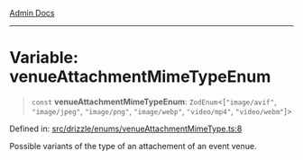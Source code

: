 [Admin Docs](/)

***

# Variable: venueAttachmentMimeTypeEnum

> `const` **venueAttachmentMimeTypeEnum**: `ZodEnum`\<\[`"image/avif"`, `"image/jpeg"`, `"image/png"`, `"image/webp"`, `"video/mp4"`, `"video/webm"`\]\>

Defined in: [src/drizzle/enums/venueAttachmentMimeType.ts:8](https://github.com/Suyash878/talawa-api/blob/3646aad880eea5a7cfb665aa9031a4d873c30798/src/drizzle/enums/venueAttachmentMimeType.ts#L8)

Possible variants of the type of an attachement of an event venue.
